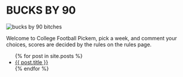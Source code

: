 # BUCKS BY 90
![bucks by 90 bitches](https://ocio.osu.edu/sites/all/themes/custom/ociomega/images/osu-logos/osu-stacked.svg)

Welcome to College Football Pickem, pick a week, and comment your choices, scores are decided by the rules on the rules page.

<ul>
    {% for post in site.posts %}
        <li>
            <a href="{{ post.url }}">{{ post.title }}</a>
        </li>
    {% endfor %}
</ul>